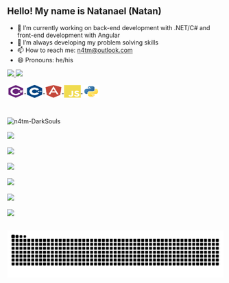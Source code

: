 ## Hello! My name is Natanael (Natan)

- 🔭 I’m currently working on back-end development with .NET/C# and front-end development with Angular
- 🌱 I’m always developing my problem solving skills
- 📫 How to reach me: n4tm@outlook.com
- 😄 Pronouns: he/his

<div>
  <a href="https://github.com/n4tm">
  <img height="180em" src="https://github-readme-stats.vercel.app/api?username=n4tm&show_icons=true&theme=vision-friendly-dark&include_all_commits=true&count_private=true"/>
  <img height="180em" src="https://github-readme-stats.vercel.app/api/top-langs/?username=n4tm&layout=compact&langs_count=7&theme=vision-friendly-dark&card_width=360"/>
</div>
<div style="display: inline_block"><br>
  <img align="center" alt="n4tm-Csharp" height="30" width="40" src="https://raw.githubusercontent.com/devicons/devicon/master/icons/csharp/csharp-plain.svg">
  <img align="center" alt="n4tm-Cpp" height="30" width="40" src="https://raw.githubusercontent.com/devicons/devicon/master/icons/cplusplus/cplusplus-plain.svg">
  <img align="center" alt="n4tm-Angular" height="30" width="40" src="https://raw.githubusercontent.com/devicons/devicon/master/icons/angularjs/angularjs-plain.svg">
  <img align="center" alt="n4tm-Js" height="30" width="40" src="https://raw.githubusercontent.com/devicons/devicon/master/icons/javascript/javascript-plain.svg">
  <img align="center" alt="n4tm-Python" height="30" width="40" src="https://raw.githubusercontent.com/devicons/devicon/master/icons/python/python-original.svg">
</div>
  
##
 
<br>
<img align="right" alt="n4tm-DarkSouls" width="629" heigth="256" src="https://media.discordapp.net/attachments/831554332322562170/871743843761004584/1454745043660382759.gif">
<div>
  <br><br>
  <a href="https://www.instagram.com/nlucen4/" target="_blank"><img src="https://img.shields.io/badge/-Instagram-%23E4405F?style=for-the-badge&logo=instagram&logoColor=white" target="_blank"></a><br><br>
  <a href="https://www.facebook.com/profile.php?id=100006775178601" target="_blank"><img src="https://img.shields.io/badge/Facebook-1877F2?style=for-the-badge&logo=facebook&logoColor=white" target="_blank"></a><br><br>
  <a href="https://t.me/nlucen4" target="_blank"><img src="https://img.shields.io/badge/Telegram-2CA5E0?style=for-the-badge&logo=telegram&logoColor=white" target="_blank"></a><br><br>
  <a href="https://www.linkedin.com/in/natanael-lucena/" target="_blank"><img src="https://img.shields.io/badge/-LinkedIn-%230077B5?style=for-the-badge&logo=linkedin&logoColor=white" target="_blank"></a><br><br>
  <a href="https://discordapp.com/users/346091954376802307/" target="_blank"><img src="https://img.shields.io/badge/Discord-7289DA?style=for-the-badge&logo=discord&logoColor=white" target="_blank"></a><br><br>
  <a href="mailto:contato@nldm.eng20@uea.edu.br" target="_blank"><img src="https://img.shields.io/badge/Gmail-D14836?style=for-the-badge&logo=gmail&logoColor=white" target="_blank"></a>
 

</div>

<div><br>
    
  ![Snake animation](https://github.com/n4tm/n4tm/blob/output/github-contribution-grid-snake.svg)
  
</div>
